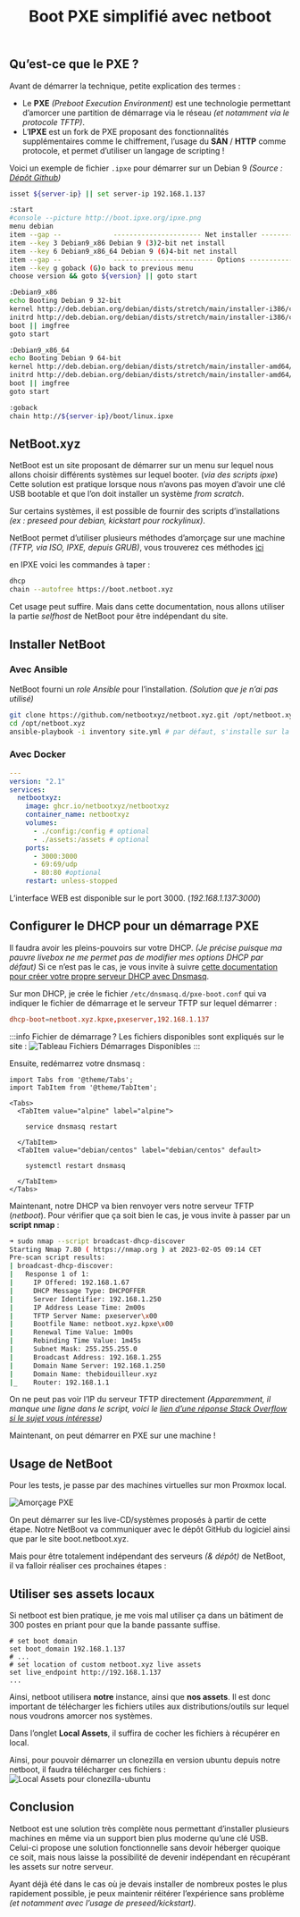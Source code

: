 ﻿---
slug: netbootxyz
title: Boot PXE simplifié avec netboot 
---

## Qu’est-ce que le PXE ?  

Avant de démarrer la technique, petite explication des termes : 
- Le **PXE** *(Preboot Execution Environment)* est une technologie permettant d’amorcer une partition de démarrage via le réseau *(et notamment via le protocole TFTP)*. 
- L’**IPXE** est un fork de PXE proposant des fonctionnalités supplémentaires comme le chiffrement, l’usage du **SAN** / **HTTP** comme protocole, et permet d’utiliser un langage de scripting ! 


Voici un exemple de fichier `.ipxe` pour démarrer sur un Debian 9 *(Source : [Dépôt Github](https://github.com/AdrianKoshka/ipxe-scripts/blob/master/boot/linux/debian.ipxe))*
```bash
isset ${server-ip} || set server-ip 192.168.1.137

:start
#console --picture http://boot.ipxe.org/ipxe.png
menu debian
item --gap --             ---------------------- Net installer -----------------------------
item --key 3 Debian9_x86 Debian 9 (3)2-bit net install
item --key 6 Debian9_x86_64 Debian 9 (6)4-bit net install
item --gap --             ------------------------- Options --------------------------------
item --key g goback (G)o back to previous menu
choose version && goto ${version} || goto start

:Debian9_x86
echo Booting Debian 9 32-bit
kernel http://deb.debian.org/debian/dists/stretch/main/installer-i386/current/images/netboot/debian-installer/i386/linux initrd=initrd.gz
initrd http://deb.debian.org/debian/dists/stretch/main/installer-i386/current/images/netboot/debian-installer/i386/initrd.gz
boot || imgfree
goto start

:Debian9_x86_64
echo Booting Debian 9 64-bit
kernel http://deb.debian.org/debian/dists/stretch/main/installer-amd64/current/images/netboot/debian-installer/amd64/linux initrd=initrd.gz
initrd http://deb.debian.org/debian/dists/stretch/main/installer-amd64/current/images/netboot/debian-installer/amd64/initrd.gz
boot || imgfree
goto start

:goback
chain http://${server-ip}/boot/linux.ipxe
```

## NetBoot.xyz

NetBoot est un site proposant de démarrer sur un menu sur lequel nous allons choisir différents systèmes sur lequel booter. (*via des scripts ipxe*)
Cette solution est pratique lorsque nous n’avons pas moyen d’avoir une clé USB bootable et que l’on doit installer un système *from scratch*.

Sur certains systèmes, il est possible de fournir des scripts d’installations *(ex : preseed pour debian, kickstart pour rockylinux)*.

NetBoot permet d’utiliser plusieurs méthodes d’amorçage sur une machine *(TFTP, via ISO, IPXE, depuis GRUB)*, vous trouverez ces méthodes [ici](https://netboot.xyz/docs/category/booting-methods)

en IPXE voici les commandes à taper : 
```bash
dhcp
chain --autofree https://boot.netboot.xyz
```

Cet usage peut suffire. Mais dans cette documentation, nous allons utiliser la partie *selfhost* de NetBoot pour être indépendant du site.

## Installer NetBoot

### Avec Ansible

NetBoot fourni un *role Ansible* pour l’installation. *(Solution que je n’ai pas utilisé)*

```bash
git clone https://github.com/netbootxyz/netboot.xyz.git /opt/netboot.xyz
cd /opt/netboot.xyz
ansible-playbook -i inventory site.yml # par défaut, s'installe sur la machine directement (et non par ssh)
```
### Avec Docker

```yml
---
version: "2.1"
services:
  netbootxyz:
    image: ghcr.io/netbootxyz/netbootxyz
    container_name: netbootxyz
    volumes:
      - ./config:/config # optional
      - ./assets:/assets # optional
    ports:
      - 3000:3000
      - 69:69/udp
      - 80:80 #optional
    restart: unless-stopped
```

L’interface WEB est disponible sur le port 3000. (*192.168.1.137:3000*)

## Configurer le DHCP pour un démarrage PXE

Il faudra avoir les pleins-pouvoirs sur votre DHCP. *(Je précise puisque ma pauvre livebox ne me permet pas de modifier mes options DHCP par défaut)*
Si ce n’est pas le cas, je vous invite à suivre [cette documentation pour créer votre propre serveur DHCP avec Dnsmasq](/docs/AdminSys/dnsmasq).

Sur mon DHCP, je crée le fichier `/etc/dnsmasq.d/pxe-boot.conf` qui va indiquer le fichier de démarrage et le serveur TFTP sur lequel démarrer :
```conf
dhcp-boot=netboot.xyz.kpxe,pxeserver,192.168.1.137
```

:::info Fichier de démarrage ? 
Les fichiers disponibles sont expliqués sur le site : 
![Tableau Fichiers Démarrages Disponibles](/img/netboot-filetype.png)
:::


Ensuite, redémarrez votre dnsmasq : 

```mdx-code-block
import Tabs from '@theme/Tabs';
import TabItem from '@theme/TabItem';

<Tabs>
  <TabItem value="alpine" label="alpine">

    service dnsmasq restart

  </TabItem>
  <TabItem value="debian/centos" label="debian/centos" default>

    systemctl restart dnsmasq

  </TabItem>
</Tabs>
```

Maintenant, notre DHCP va bien renvoyer vers notre serveur TFTP (*netboot*). Pour vérifier que ça soit bien le cas, je vous invite à passer par un **script nmap** : 

```bash
➜ sudo nmap --script broadcast-dhcp-discover
Starting Nmap 7.80 ( https://nmap.org ) at 2023-02-05 09:14 CET
Pre-scan script results:
| broadcast-dhcp-discover: 
|   Response 1 of 1: 
|     IP Offered: 192.168.1.67
|     DHCP Message Type: DHCPOFFER
|     Server Identifier: 192.168.1.250
|     IP Address Lease Time: 2m00s
|     TFTP Server Name: pxeserver\x00
|     Bootfile Name: netboot.xyz.kpxe\x00
|     Renewal Time Value: 1m00s
|     Rebinding Time Value: 1m45s
|     Subnet Mask: 255.255.255.0
|     Broadcast Address: 192.168.1.255
|     Domain Name Server: 192.168.1.250
|     Domain Name: thebidouilleur.xyz
|_    Router: 192.168.1.1
```

On ne peut pas voir l’IP du serveur TFTP directement *(Apparemment, il manque une ligne dans le script, voici le [lien d’une réponse Stack Overflow si le sujet vous intéresse](https://serverfault.com/a/996093))*

Maintenant, on peut démarrer en PXE sur une machine ! 

## Usage de NetBoot

Pour les tests, je passe par des machines virtuelles sur mon Proxmox local.

![Amorçage PXE](/img/demarrage_pxe.gif)

On peut démarrer sur les live-CD/systèmes proposés à partir de cette étape. Notre NetBoot va communiquer avec le dépôt GitHub du logiciel ainsi que par le site boot.netboot.xyz.

Mais pour être totalement indépendant des serveurs *(& dépôt)* de NetBoot, il va falloir réaliser ces prochaines étapes : 

## Utiliser ses assets locaux

Si netboot est bien pratique, je me vois mal utiliser ça dans un bâtiment de 300 postes en priant pour que la bande passante suffise.

```config
# set boot domain
set boot_domain 192.168.1.137
# ...
# set location of custom netboot.xyz live assets
set live_endpoint http://192.168.1.137
...
```
Ainsi, netboot utilisera **notre** instance, ainsi que **nos assets**. Il est donc important de télécharger les fichiers utiles aux distributions/outils sur lequel nous voudrons amorcer nos systèmes.

Dans l’onglet **Local Assets**, il suffira de cocher les fichiers à récupérer en local. 

Ainsi, pour pouvoir démarrer un clonezilla en version ubuntu depuis notre netboot, il faudra télécharger ces fichiers : 
![Local Assets pour clonezilla-ubuntu](/img/netboot-assets.png)

## Conclusion 

Netboot est une solution très complète nous permettant d’installer plusieurs machines en même via un support bien plus moderne qu’une clé USB. Celui-ci propose une solution fonctionnelle sans devoir héberger quoique ce soit, mais nous laisse la possibilité de devenir indépendant en récupérant les assets sur notre serveur.

Ayant déjà été dans le cas où je devais installer de nombreux postes le plus rapidement possible, je peux maintenir réitérer l’expérience sans problème *(et notamment avec l’usage de preseed/kickstart)*.